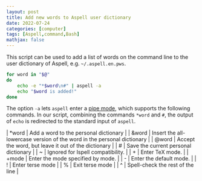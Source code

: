 ```yaml
---
layout: post
title: Add new words to Aspell user dictionary
date: 2022-07-24
categories: [computer]
tags: [Aspell,command,Bash]
mathjax: false
---
```


This script can be used to add a list of words on the command line to the user dictionary of Aspell, e.g. `~/.aspell.en.pws`.

```bash
for word in "$@"
do
    echo -e "*$word\n#" | aspell -a
    echo "$word is added!"
done 
```

The option `-a` lets `aspell` enter a [pipe mode](http://aspell.net/man-html/Through-A-Pipe.html), which supports the following commands. In our script, combining the commands `*word` and `#`, the output of `echo` is redirected to the standard input of `aspell`.

| \*word | Add a word to the personal dictionary                                   |
| &word  | Insert the all-lowercase version of the word in the personal dictionary |
| @word  | Accept the word, but leave it out of the dictionary                     |
| #      | Save the current personal dictionary                                    |
| ~      | Ignored for Ispell compatibility.                                       |
| +      | Enter TeX mode.                                                         |
| +mode  | Enter the mode specified by mode.                                       |
| -      | Enter the default mode.                                                 |
| !      | Enter terse mode                                                        |
| %      | Exit terse mode                                                         |
| ^      | Spell-check the rest of the line                                        |
